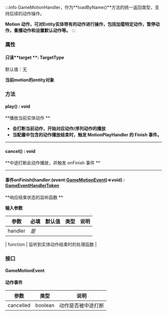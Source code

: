 :::info
GameMotionHandler，作为**loadByName()**方法的统一返回类型，支持后续的动作操作。 

**Motion 动作，可对Entity实体带有的动作进行操作，包括加载特定动作，暂停动作，重播动作和设置默认动作等。**
:::


### 属性

#### 只读**target **: TargetType 
默认值：无

**当前motion的entity对象**


### 方法

#### play() **: void**
**播放当前实体动作   **

- **会打断当前动作，开始对应动作/序列动作的播放**
- **当配置中包含的动作播放结束时，触发 MotionPlayHandler 的 Finish 事件。**

---


#### **cancel**() **: void**
**中途打断此动作播放，并触发 onFinish 事件  **

---


#### 事件**onFinish**(handler:(event:[GameMotionEvent](#anWjP))=>void) : [GameEventHandlerToken](https://www.yuque.com/box3lab/api/gll7mhwasgn9hoq0/edit)
**响应结束状态的监听函数 **

**输入参数**

| **参数** | **必填** | **默认值** | **类型** | **说明** |
| --- | --- | --- | --- | --- |
| handler | _是_ | 

 | function | 监听到实体动作结束时的处理函数 |



### **接口**

#### GameMotionEvent
**动作事件**

| **参数** | **类型** | **说明** |
| --- | --- | --- |
| cancelled | boolean | 动作是否被中途打断 |

